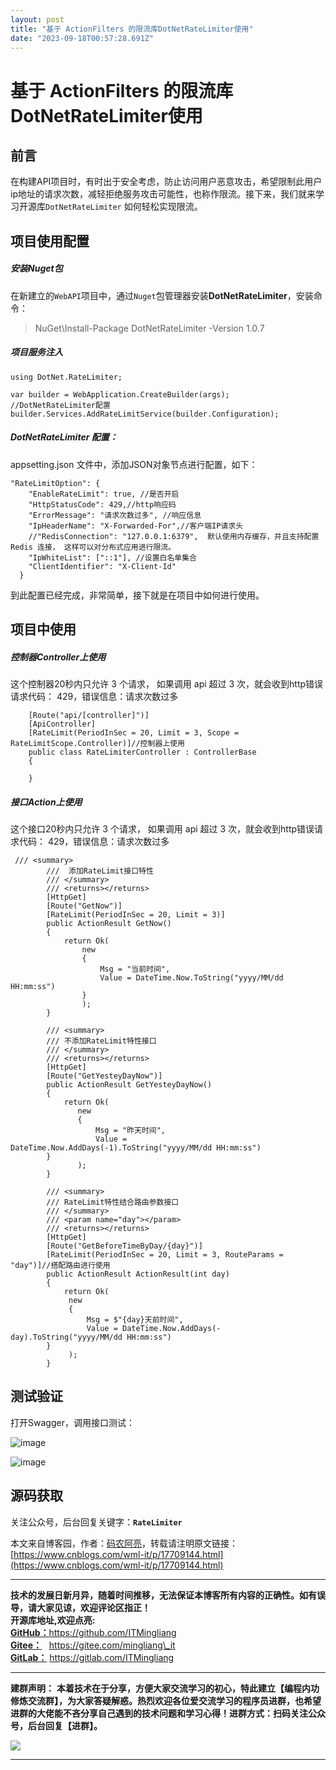 ```yaml
---
layout: post
title: "基于 ActionFilters 的限流库DotNetRateLimiter使用"
date: "2023-09-18T00:57:28.691Z"
---
```

基于 ActionFilters 的限流库DotNetRateLimiter使用
========================================

前言
--

在构建API项目时，有时出于安全考虑，防止访问用户恶意攻击，希望限制此用户ip地址的请求次数，减轻拒绝服务攻击可能性，也称作限流。接下来，我们就来学习开源库`DotNetRateLimiter` 如何轻松实现限流。

项目使用配置
------

##### 安装Nuget包

在新建立的`WebAPI`项目中，通过`Nuget`包管理器安装**DotNetRateLimiter**，安装命令：

> NuGet\\Install-Package DotNetRateLimiter -Version 1.0.7

##### 项目服务注入

    using DotNet.RateLimiter;
    
    var builder = WebApplication.CreateBuilder(args);
    //DotNetRateLimiter配置
    builder.Services.AddRateLimitService(builder.Configuration);
    

##### DotNetRateLimiter 配置：

appsetting.json 文件中，添加JSON对象节点进行配置，如下：

    "RateLimitOption": {
        "EnableRateLimit": true, //是否开启
        "HttpStatusCode": 429,//http响应码
        "ErrorMessage": "请求次数过多", //响应信息
        "IpHeaderName": "X-Forwarded-For",//客户端IP请求头
        //"RedisConnection": "127.0.0.1:6379",  默认使用内存缓存，并且支持配置 Redis 连接， 这样可以对分布式应用进行限流。
        "IpWhiteList": ["::1"], //设置白名单集合
        "ClientIdentifier": "X-Client-Id"    
      }
    

到此配置已经完成，非常简单，接下就是在项目中如何进行使用。

项目中使用
-----

##### 控制器Controller上使用

这个控制器20秒内只允许 3 个请求， 如果调用 api 超过 3 次，就会收到http错误请求代码： 429，错误信息：请求次数过多

        [Route("api/[controller]")]
        [ApiController]
        [RateLimit(PeriodInSec = 20, Limit = 3, Scope = RateLimitScope.Controller)]//控制器上使用
        public class RateLimiterController : ControllerBase
        {
            
        }
    

##### 接口Action上使用

这个接口20秒内只允许 3 个请求， 如果调用 api 超过 3 次，就会收到http错误请求代码： 429，错误信息：请求次数过多

     /// <summary>
            ///  添加RateLimit接口特性
            /// </summary>
            /// <returns></returns>
            [HttpGet]
            [Route("GetNow")]
            [RateLimit(PeriodInSec = 20, Limit = 3)]
            public ActionResult GetNow()
            {
                return Ok(
                    new
                    {
                        Msg = "当前时间",
                        Value = DateTime.Now.ToString("yyyy/MM/dd HH:mm:ss")
                    }
                    );
            }
    
            /// <summary>
            /// 不添加RateLimit特性接口
            /// </summary>
            /// <returns></returns>
            [HttpGet]
            [Route("GetYesteyDayNow")]
            public ActionResult GetYesteyDayNow()
            {
                return Ok(
                   new
                   {
                       Msg = "昨天时间",
                       Value = DateTime.Now.AddDays(-1).ToString("yyyy/MM/dd HH:mm:ss")
            }
                   );
            }
    
            /// <summary>
            /// RateLimit特性结合路由参数接口
            /// </summary>
            /// <param name="day"></param>
            /// <returns></returns>
            [HttpGet]
            [Route("GetBeforeTimeByDay/{day}")]
            [RateLimit(PeriodInSec = 20, Limit = 3, RouteParams = "day")]//搭配路由进行使用
            public ActionResult ActionResult(int day)
            {
                return Ok(
                 new
                 {
                     Msg = $"{day}天前时间",
                     Value = DateTime.Now.AddDays(-day).ToString("yyyy/MM/dd HH:mm:ss")
            }
                 );
            }
    
    

测试验证
----

打开Swagger，调用接口测试：

![image](https://img2023.cnblogs.com/blog/1913282/202309/1913282-20230917163930933-1107995974.gif)

![image](https://img2023.cnblogs.com/blog/1913282/202309/1913282-20230917163917181-952719349.png)

源码获取
----

关注公众号，后台回复关键字：**`RateLimiter`**

本文来自博客园，作者：[码农阿亮](https://www.cnblogs.com/wml-it/)，转载请注明原文链接：[https://www.cnblogs.com/wml-it/p/17709144.html](https://www.cnblogs.com/wml-it/p/17709144.html)

* * *

**技术的发展日新月异，随着时间推移，无法保证本博客所有内容的正确性。如有误导，请大家见谅，欢迎评论区指正！**  
**开源库地址,欢迎点亮:**  
[**GitHub：**](https://github.com/ITMingliang)https://github.com/ITMingliang  
[**Gitee：**](https://gitee.com/mingliang_it)   https://gitee.com/mingliang\_it  
[**GitLab：**](https://gitlab.com/ITMingliang) https://gitlab.com/ITMingliang  

* * *

**建群声明：** **本着技术在于分享，方便大家交流学习的初心，特此建立【编程内功修炼交流群】，为大家答疑解惑。热烈欢迎各位爱交流学习的程序员进群，也希望进群的大佬能不吝分享自己遇到的技术问题和学习心得！进群方式：扫码关注公众号，后台回复【进群】。**  
  
![](https://images.cnblogs.com/cnblogs_com/wml-it/2196906/o_230823011905_wxgzhss.png)

* * *